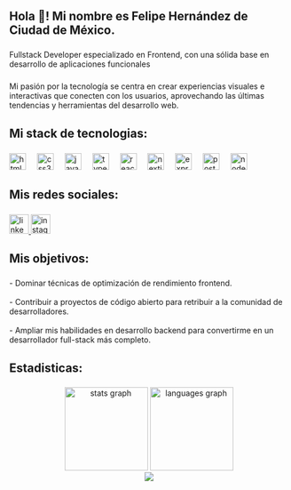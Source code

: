 <h2 align="left">Hola 👋! Mi nombre es Felipe Hernández de Ciudad de México.</h2>

###

<p align="left">Fullstack  Developer especializado en Frontend, con una sólida base en desarrollo  de aplicaciones funcionales</p>

###

<p align="left">Mi pasión por la tecnología se centra en crear experiencias  visuales e interactivas que conecten con los usuarios, aprovechando las  últimas tendencias y herramientas del desarrollo web.</p>

###

<h2 align="left">Mi stack de tecnologias:</h2>

###

<div align="left">
  <img src="https://cdn.jsdelivr.net/gh/devicons/devicon/icons/html5/html5-original.svg" height="30" alt="html5 logo"  />
  <img width="12" />
  <img src="https://cdn.jsdelivr.net/gh/devicons/devicon/icons/css3/css3-original.svg" height="30" alt="css3 logo"  />
  <img width="12" />
  <img src="https://cdn.jsdelivr.net/gh/devicons/devicon/icons/javascript/javascript-original.svg" height="30" alt="javascript logo"  />
  <img width="12" />
  <img src="https://cdn.jsdelivr.net/gh/devicons/devicon/icons/typescript/typescript-original.svg" height="30" alt="typescript logo"  />
  <img width="12" />
  <img src="https://cdn.jsdelivr.net/gh/devicons/devicon/icons/react/react-original.svg" height="30" alt="react logo"  />
  <img width="12" />
  <img src="https://cdn.jsdelivr.net/gh/devicons/devicon/icons/nextjs/nextjs-original.svg" height="30" alt="nextjs logo"  />
  <img width="12" />
  <img src="https://skillicons.dev/icons?i=express" height="30" alt="express logo"  />
  <img width="12" />
  <img src="https://cdn.jsdelivr.net/gh/devicons/devicon/icons/postgresql/postgresql-original.svg" height="30" alt="postgresql logo"  />
  <img width="12" />
  <img src="https://cdn.simpleicons.org/nodedotjs/339933" height="30" alt="nodejs logo"  />
</div>

###

<h2 align="left">Mis redes sociales:</h2>

###

<div align="left">
  <a href="https://www.linkedin.com/in/fhdzleon/" target="_blank">
    <img src="https://img.shields.io/static/v1?message=LinkedIn&logo=linkedin&label=&color=0077B5&logoColor=white&labelColor=&style=for-the-badge" height="35" alt="linkedin logo"  />
  </a>
  <a href="https://www.instagram.com/skulldev81/" target="_blank">
    <img src="https://img.shields.io/static/v1?message=Instagram&logo=instagram&label=&color=E4405F&logoColor=white&labelColor=&style=for-the-badge" height="35" alt="instagram logo"  />
  </a>
</div>

###

<h2 align="left">Mis objetivos:</h2>

###

<p align="left">- Dominar técnicas de optimización de rendimiento frontend.<br><br>- Contribuir a proyectos de código abierto para retribuir a la comunidad de desarrolladores.<br><br>- Ampliar mis habilidades en desarrollo backend para convertirme en un desarrollador full-stack más completo.</p>

###

<h2 align="left">Estadisticas:</h2>

###

<div align="center">
  <img src="https://github-readme-stats.vercel.app/api?username=fhdzleon&hide_title=false&hide_rank=false&show_icons=true&include_all_commits=true&count_private=true&disable_animations=false&theme=dracula&locale=en&hide_border=false" height="150" alt="stats graph"  />
  <img src="https://github-readme-stats.vercel.app/api/top-langs?username=fhdzleon&locale=en&hide_title=false&layout=compact&card_width=320&langs_count=5&theme=dracula&hide_border=false" height="150" alt="languages graph"  />
</div>
 

<div align="center">
  <img src="https://profile-counter.glitch.me/fhdzleon/count.svg?"  />
</div>

###
